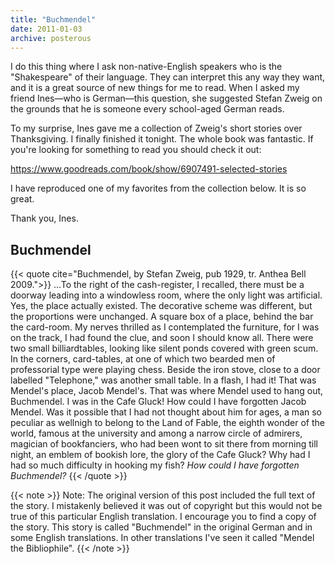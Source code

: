 ```yaml
---
title: "Buchmendel"
date: 2011-01-03
archive: posterous
---
```


I do this thing where I ask non-native-English speakers who is the "Shakespeare" of their language. They can interpret this any way they want, and it is a great source of new things for me to read. When I asked my friend Ines—who is German—this question, she suggested Stefan Zweig on the grounds that he is someone every school-aged German reads. 

To my surprise, Ines gave me a collection of Zweig's short stories over Thanksgiving. I finally finished it tonight. The whole book was fantastic. If you're looking for something to read you should check it out:

https://www.goodreads.com/book/show/6907491-selected-stories

I have reproduced one of my favorites from the collection below. It is so great.

Thank you, Ines.

## Buchmendel

{{< quote cite="Buchmendel, by Stefan Zweig, pub 1929, tr. Anthea Bell 2009.">}}
…To the right of the cash-register, I recalled, there must be a doorway leading into a windowless room, where the only light was artificial. Yes, the place actually existed. The decorative scheme was different, but the proportions were unchanged. A square box of a place, behind the bar the card-room. My nerves thrilled as I contemplated the furniture, for I was on the track, I had found the clue, and soon I should know all. There were two small billiardtables, looking like silent ponds covered with green scum. In the corners, card-tables, at one of which two bearded men of professorial type were playing chess. Beside the iron stove, close to a door labelled "Telephone," was another small table. In a flash, I had it! That was Mendel's place, Jacob Mendel's. That was where Mendel used to hang out, Buchmendel. I was in the Cafe Gluck! How could I have forgotten Jacob Mendel. Was it possible that I had not thought about him for ages, a man so peculiar as wellnigh to belong to the Land of Fable, the eighth wonder of the world, famous at the university and among a narrow circle of admirers, magician of bookfanciers, who had been wont to sit there from morning till night, an emblem of bookish lore, the glory of the Cafe Gluck? Why had I had so much difficulty in hooking my fish? *How could I have forgotten Buchmendel?*
{{< /quote >}}

{{< note >}}
Note: The original version of this post included the full text of the story. I mistakenly believed it was out of copyright but this would not be true of this particular English translation. I encourage you to find a copy of the story. This story is called "Buchmendel" in the original German and in some English translations. In other translations I've seen it called "Mendel the Bibliophile".
{{< /note >}}



